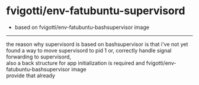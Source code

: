 # fvigotti/env-fatubuntu-supervisord 
* based on fvigotti/env-fatubuntu-bashsupervisor image

---   
the reason why supervisord is based on bashsupervisor is that i've not yet  
found a way to move supervisord to pid 1 or, correctly handle signal forwarding to supervisord,  
also a back structure for app initialization is required and fvigotti/env-fatubuntu-bashsupervisor image  
provide that already  
  

